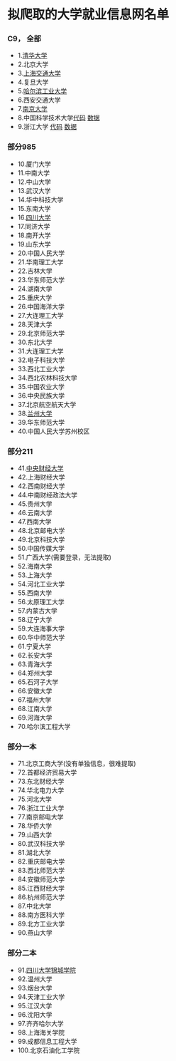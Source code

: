# 拟爬取的大学就业信息网名单

### C9， 全部

- 1.[清华大学](https://github.com/Maicius/UniversityRecruitment-sSurvey/blob/master/university/TsingHuaRecruitment.py)
- 2.北京大学
- 3.[上海交通大学](https://github.com/Maicius/UniversityRecruitment-sSurvey/blob/master/university/Recruitment.py)
- 4.复旦大学
- 5.[哈尔滨工业大学](https://github.com/Maicius/UniversityRecruitment-sSurvey/blob/master/university/HITRescruitment.py)
- 6.西安交通大学
- 7.[南京大学](https://github.com/Maicius/UniversityRecruitment-sSurvey/blob/master/university/NJURescruitment.py)
- 8.中国科学技术大学[代码](https://github.com/Maicius/UniversityRecruitment-sSurvey/blob/master/university/USTCRecruitment.py) [数据](https://github.com/Maicius/UniversityRecruitment-sSurvey/blob/master/data/ustc_company_info.json)
- 9.浙江大学 [代码](https://github.com/Maicius/UniversityRecruitment-sSurvey/blob/master/university/ZJURescruitment.py) [数据](https://github.com/Maicius/UniversityRecruitment-sSurvey/blob/master/data/zju_company_info.json)

### 部分985

- 10.厦门大学
- 11.中南大学
- 12.中山大学
- 13.武汉大学
- 14.华中科技大学
- 15.东南大学
- 16.[四川大学](https://github.com/Maicius/UniversityRecruitment-sSurvey/blob/master/university/Recruitment.py)
- 17.同济大学
- 18.南开大学
- 19.山东大学
- 20.中国人民大学
- 21.华南理工大学
- 22.吉林大学
- 23.华东师范大学
- 24.湖南大学
- 25.重庆大学
- 26.中国海洋大学
- 27.大连理工大学
- 28.天津大学
- 29.北京师范大学
- 30.东北大学
- 31.大连理工大学
- 32.电子科技大学
- 33.西北工业大学
- 34.西北农林科技大学
- 35.中国农业大学
- 36.中央民族大学
- 37.北京航空航天大学
- 38.[兰州大学](https://github.com/Maicius/UniversityRecruitment-sSurvey/blob/master/university/LZURecruitment.py)
- 39.华东师范大学
- 40.中国人民大学苏州校区

### 部分211

- 41.[中央财经大学](https://github.com/Maicius/UniversityRecruitment-sSurvey/blob/master/university/CUFERescruitment.py)
- 42.上海财经大学
- 42.西南财经大学
- 44.中南财经政法大学
- 45.贵州大学
- 46.云南大学
- 47.西南大学
- 48.北京邮电大学
- 49.北京科技大学
- 50.中国传媒大学
- 51.广西大学(需要登录，无法提取)
- 52.海南大学
- 53.上海大学
- 54.河北工业大学
- 55.西南大学
- 56.太原理工大学
- 57.内蒙古大学
- 58.辽宁大学
- 59.大连海事大学
- 60.华中师范大学
- 61.宁夏大学
- 62.长安大学
- 63.青海大学
- 64.郑州大学
- 65.石河子大学
- 66.安徽大学
- 67.福州大学
- 68.江南大学
- 69.河海大学
- 70.哈尔滨工程大学

### 部分一本

- 71.北京工商大学(没有单独信息，很难提取)
- 72.首都经济贸易大学
- 73.东北财经大学
- 74.华北电力大学
- 75.河北大学
- 76.浙江工业大学
- 77.南京邮电大学
- 78.华侨大学
- 79.山西大学
- 80.武汉科技大学
- 81.湖北大学
- 82.重庆邮电大学
- 83.西北师范大学
- 84.安徽师范大学
- 85.江西财经大学
- 86.杭州师范大学
- 87.中北大学
- 88.南方医科大学
- 89.北方工业大学
- 90.燕山大学

### 部分二本

- 91.[四川大学锦城学院](https://github.com/Maicius/UniversityRecruitment-sSurvey/blob/master/university/JinChengRecruitment.py)
- 92.温州大学
- 93.烟台大学
- 94.天津工业大学
- 95.江汉大学
- 96.沈阳大学
- 97.齐齐哈尔大学
- 98.上海海关学院
- 99.成都信息工程大学
- 100.北京石油化工学院